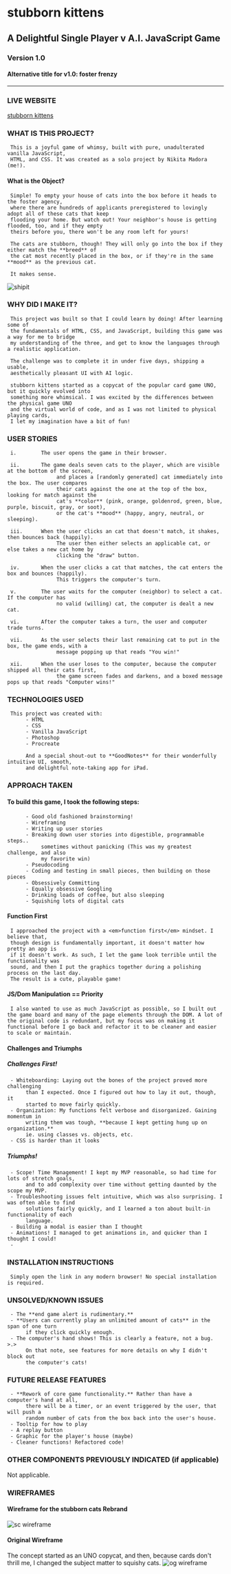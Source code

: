 # stubborn kittens
## A Delightful Single Player v A.I. JavaScript Game
### Version 1.0
#### Alternative title for v1.0: foster frenzy
<hr>

### LIVE WEBSITE
[stubborn kittens](https://nikitamadora.github.io/stubborn-kittens/ "stubborn kittens Homepage")
     
     
### WHAT IS THIS PROJECT?
     This is a joyful game of whimsy, built with pure, unadulterated vanilla JavaScript, 
     HTML, and CSS. It was created as a solo project by Nikita Madora (me!).

#### What is the Object?
     Simple! To empty your house of cats into the box before it heads to the foster agency, 
     where there are hundreds of applicants preregistered to lovingly adopt all of these cats that keep 
     flooding your home. But watch out! Your neighbor's house is getting flooded, too, and if they empty 
     theirs before you, there won't be any room left for yours!

     The cats are stubborn, though! They will only go into the box if they either match the **breed** of 
     the cat most recently placed in the box, or if they're in the same **mood** as the previous cat.

     It makes sense.
![shipit](https://github.com/nikitamadora/stubborn-kittens/blob/master/assets/shipit.png)

### WHY DID I MAKE IT?
     This project was built so that I could learn by doing! After learning some of 
     the fundamentals of HTML, CSS, and JavaScript, building this game was a way for me to bridge 
     my understanding of the three, and get to know the languages through a realistic application. 
     
     The challenge was to complete it in under five days, shipping a usable, 
     aesthetically pleasant UI with AI logic.

     stubborn kittens started as a copycat of the popular card game UNO, but it quickly evolved into 
     something more whimsical. I was excited by the differences between the physical game UNO 
     and the virtual world of code, and as I was not limited to physical playing cards, 
     I let my imagination have a bit of fun!

### USER STORIES


     i.        The user opens the game in their browser.

     ii.       The game deals seven cats to the player, which are visible at the bottom of the screen, 
                    and places a [randomly generated] cat immediately into the box. The user compares 
                    their cats against the one at the top of the box, looking for match against the 
                    cat's **color** (pink, orange, goldenrod, green, blue, purple, biscuit, gray, or soot), 
                    or the cat's **mood** (happy, angry, neutral, or sleeping).

     iii.      When the user clicks an cat that doesn't match, it shakes, then bounces back (happily). 
                    The user then either selects an applicable cat, or else takes a new cat home by 
                    clicking the "draw" button.

     iv.       When the user clicks a cat that matches, the cat enters the box and bounces (happily). 
                    This triggers the computer's turn.

     v.        The user waits for the computer (neighbor) to select a cat. If the computer has 
                    no valid (willing) cat, the computer is dealt a new cat.

     vi.       After the computer takes a turn, the user and computer trade turns.

     vii.      As the user selects their last remaining cat to put in the box, the game ends, with a 
                    message popping up that reads "You win!"

     xii.      When the user loses to the computer, because the computer shipped all their cats first, 
                    the game screen fades and darkens, and a boxed message pops up that reads "Computer wins!"


### TECHNOLOGIES USED

     This project was created with:
          - HTML
          - CSS
          - Vanilla JavaScript
          - Photoshop
          - Procreate
          
          And a special shout-out to **GoodNotes** for their wonderfully intuitive UI, smooth, 
          and delightful note-taking app for iPad.


### APPROACH TAKEN
#### To build this game, I took the following steps:
          - Good old fashioned brainstorming!
          - Wireframing
          - Writing up user stories
          - Breaking down user stories into digestible, programmable steps.. 
               sometimes without panicking (This was my greatest challenge, and also
               my favorite win)
          - Pseudocoding
          - Coding and testing in small pieces, then building on those pieces
          - Obsessively Committing
          - Equally obsessive Googling
          - Drinking loads of coffee, but also sleeping
          - Squishing lots of digital cats

#### Function First
     I approached the project with a <em>function first</em> mindset. I believe that, 
     though design is fundamentally important, it doesn't matter how pretty an app is 
     if it doesn't work. As such, I let the game look terrible until the functionality was 
     sound, and then I put the graphics together during a polishing process on the last day. 
     The result is a cute, playable game!
     
#### JS/Dom Manipulation == Priority
     I also wanted to use as much JavaScript as possible, so I built out the game board and many of the page elements through the DOM. A lot of the original code is redundant, but my focus was on making it functional before I go back and refactor it to be cleaner and easier to scale or maintain.

#### Challenges and Triumphs
##### Challenges First!
     - Whiteboarding: Laying out the bones of the project proved more challenging 
          than I expected. Once I figured out how to lay it out, though, it 
          started to move fairly quickly. 
     - Organization: My functions felt verbose and disorganized. Gaining momentum in 
          writing them was tough, **because I kept getting hung up on organization.** 
          ie. using classes vs. objects, etc.
     - CSS is harder than it looks

##### Triumphs!
     - Scope! Time Management! I kept my MVP reasonable, so had time for lots of stretch goals,
          and to add complexity over time without getting daunted by the scope my MVP.
     - Troubleshooting issues felt intuitive, which was also surprising. I was often able to find
          solutions fairly quickly, and I learned a ton about built-in functionality of each
          language.
     - Building a modal is easier than I thought
     - Animations! I managed to get animations in, and quicker than I thought I could!
     - 


### INSTALLATION INSTRUCTIONS
     Simply open the link in any modern browser! No special installation is required.


### UNSOLVED/KNOWN ISSUES
     - The **end game alert is rudimentary.**
     - **Users can currently play an unlimited amount of cats** in the span of one turn 
          if they click quickly enough.
     - The computer's hand shows! This is clearly a feature, not a bug. >.> 
          On that note, see features for more details on why I didn't block out 
          the computer's cats!

### FUTURE RELEASE FEATURES
     - **Rework of core game functionality.** Rather than have a computer's hand at all, 
          there will be a timer, or an event triggered by the user, that will push a 
          random number of cats from the box back into the user's house. 
     - Tooltip for how to play
     - A replay button
     - Graphic for the player's house (maybe)
     - Cleaner functions! Refactored code!



### OTHER COMPONENTS PREVIOUSLY INDICATED (if applicable)
Not applicable.

### WIREFRAMES
#### Wireframe for the stubborn cats Rebrand
![sc wireframe](https://github.com/nikitamadora/stubborn-kittens/blob/master/assets/stubborn-kittens-wireframe-6.jpg)

#### Original Wireframe
The concept started as an UNO copycat, and then, because cards don't thrill me, I changed the subject matter to squishy cats.
![og wireframe](https://github.com/nikitamadora/stubborn-kittens/blob/master/assets/uno-wireframe.jpg)
